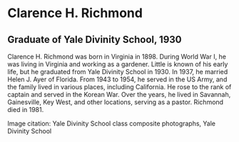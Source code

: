 # Clarence H. Richmond
## Graduate of Yale Divinity School, 1930
Clarence H. Richmond was born in Virginia in 1898. During World War I, he was living in Virginia and working as a gardener. Little is known of his early life, but he graduated from Yale Divinity School in 1930. In 1937, he married Helen J. Ayer of Florida. From 1943 to 1954, he served in the US Army, and the family lived in various places, including California. He rose to the rank of captain and served in the Korean War. Over the years, he lived in Savannah, Gainesville, Key West, and other locations, serving as a pastor. Richmond died in 1981.

Image citation: Yale Divinity School class composite photographs, Yale Divinity School

